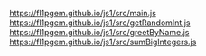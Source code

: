 https://fl1pgem.github.io/js1/src/main.js
https://fl1pgem.github.io/js1/src/getRandomInt.js
https://fl1pgem.github.io/js1/src/greetByName.js
https://fl1pgem.github.io/js1/src/sumBigIntegers.js